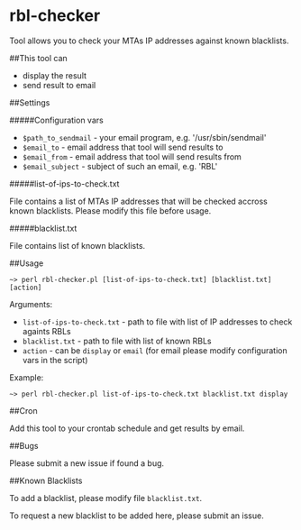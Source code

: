 rbl-checker
===========

Tool allows you to check your MTAs IP addresses against known blacklists.

##This tool can

- display the result
- send result to email

##Settings

#####Configuration vars

- `$path_to_sendmail` - your email program, e.g. '/usr/sbin/sendmail'
- `$email_to` - email address that tool will send results to
- `$email_from` - email address that tool will send results from
- `$email_subject` - subject of such an email, e.g. 'RBL'

#####list-of-ips-to-check.txt

File contains a list of MTAs IP addresses that will be checked accross known blacklists. Please modify this file before usage.

#####blacklist.txt

File contains list of known blacklists.

##Usage

`~> perl rbl-checker.pl [list-of-ips-to-check.txt] [blacklist.txt] [action]`

Arguments:

- `list-of-ips-to-check.txt` - path to file with list of IP addresses to check againts RBLs
- `blacklist.txt` - path to file with list of known RBLs
- `action` - can be `display` or `email` (for email please modify configuration vars in the script)

Example:

`~> perl rbl-checker.pl list-of-ips-to-check.txt blacklist.txt display`

##Cron

Add this tool to your crontab schedule and get results by email.

##Bugs

Please submit a new issue if found a bug.

##Known Blacklists

To add a blacklist, please modify file `blacklist.txt`.

To request a new blacklist to be added here, please submit an issue.

